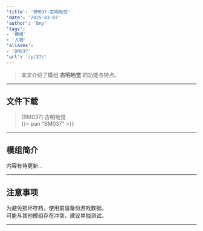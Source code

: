 ```yaml
---
'title': 'BM037-古明地觉'
'date': '2025-03-07'
'author': 'Bny'
'tags':
- '模组'
- '人物'
'aliases':
- 'BM037'
'url': '/p/37/'
---
```


> 本文介绍了模组 **古明地觉** 的功能与特点。

---

## 文件下载

> [BM037] 古明地觉  
{{< pan "BM037" >}}  

---

## 模组简介

>  
内容有待更新...  

---

## 注意事项

>  
为避免损坏存档，使用前请备份游戏数据。  
可能与其他模组存在冲突，建议单独测试。  

---

